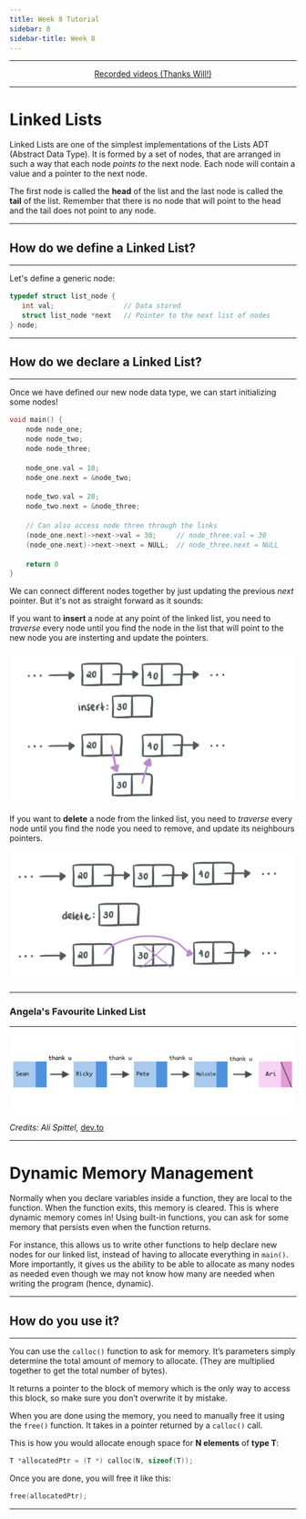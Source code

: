 ```yaml
---
title: Week 8 Tutorial
sidebar: 8
sidebar-title: Week 8
---
```



---


<p align="center"> <a href="https://youtu.be/94Y_a6DcrL8"> Recorded videos (Thanks Will!) </a> </p>

---

# Linked Lists

Linked Lists are one of the simplest implementations of the Lists ADT (Abstract Data Type). It is formed by a set of nodes, that are arranged in such a way that each node *points to* the next node. Each node will contain a value and a pointer to the next node.

The first node is called the **head** of the list and the last node is called the **tail** of the list. Remember that there is no node that will point to the head and the tail does not point to any node.

---

## How do we define a Linked List?

---

Let's define a generic node:

```c
typedef struct list_node {
   int val;                 // Data stored
   struct list_node *next   // Pointer to the next list of nodes
} node;
```

---

## How do we declare a Linked List?

---

Once we have defined our new node data type, we can start initializing some nodes!

```c
void main() {
    node node_one;
    node node_two;
    node node_three;
    
    node_one.val = 10;
    node_one.next = &node_two;
    
    node_two.val = 20;
    node_two.next = &node_three;
    
    // Can also access node three through the links
    (node_one.next)->next->val = 30;     // node_three.val = 30
    (node_one.next)->next->next = NULL;  // node_three.next = NULL
    
    return 0
} 
```

We can connect different nodes together by just updating the previous *next* pointer. But it's not as straight forward as it sounds:

If you want to **insert** a node at any point of the linked list, you need to *traverse* every node until you find the node in the list that will point to the new node you are insterting and update the pointers.

![ex1](img1.jpeg)

If you want to **delete** a node from the linked list, you need to *traverse* every node until you find the node you need to remove, and update its neighbours pointers.

![ex2](img2.jpeg)

---

### Angela's Favourite Linked List

---

![linkedlist](linkedlist.png)

*Credits: Ali Spittel,* <a href="https://dev.to/aspittel/thank-u-next-an-introduction-to-linked-lists-4pph"> dev.to </a>

---

# Dynamic Memory Management


Normally when you declare variables inside a function, they are local to the function. When the function exits, this memory is cleared. This is where dynamic memory comes in! Using built-in functions, you can ask for some memory that persists even when the function returns. 

For instance, this allows us to write other functions to help declare new nodes for our linked list, instead of having to allocate everything in `main()`. More importantly, it gives us the ability to be able to allocate as many nodes as needed even though we may not know how many are needed when writing the program (hence, dynamic).

---

## How do you use it?

---

You can use the `calloc()` function to ask for memory. It’s parameters simply determine the total amount of memory to allocate. (They are multiplied together to get the total number of bytes).

It returns a pointer to the block of memory which is the only way to access this block, so make sure you don’t overwrite it by mistake.

When you are done using the memory, you need to manually free it using the `free()` function. It takes in a pointer returned by a `calloc()` call.

This is how you would allocate enough space for **N elements** of **type T**:

```c
T *allocatedPtr = (T *) calloc(N, sizeof(T));
```

Once you are done, you will free it like this:

```c
free(allocatedPtr);
```
---